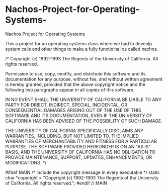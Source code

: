 # Nachos-Project-for-Operating-Systems-
Nachos Project for Operating Systems 

This a project for an operating systems class where we had to deveolp system calls and other things to make a fully functioinal os called nachos. 

/*
Copyright (c) 1992-1993 The Regents of the University of California.
All rights reserved.

Permission to use, copy, modify, and distribute this software and its
documentation for any purpose, without fee, and without written agreement is
hereby granted, provided that the above copyright notice and the following
two paragraphs appear in all copies of this software.

IN NO EVENT SHALL THE UNIVERSITY OF CALIFORNIA BE LIABLE TO ANY PARTY FOR
DIRECT, INDIRECT, SPECIAL, INCIDENTAL, OR CONSEQUENTIAL DAMAGES ARISING OUT
OF THE USE OF THIS SOFTWARE AND ITS DOCUMENTATION, EVEN IF THE UNIVERSITY OF
CALIFORNIA HAS BEEN ADVISED OF THE POSSIBILITY OF SUCH DAMAGE.

THE UNIVERSITY OF CALIFORNIA SPECIFICALLY DISCLAIMS ANY WARRANTIES,
INCLUDING, BUT NOT LIMITED TO, THE IMPLIED WARRANTIES OF MERCHANTABILITY
AND FITNESS FOR A PARTICULAR PURPOSE.  THE SOFTWARE PROVIDED HEREUNDER IS
ON AN "AS IS" BASIS, AND THE UNIVERSITY OF CALIFORNIA HAS NO OBLIGATION TO
PROVIDE MAINTENANCE, SUPPORT, UPDATES, ENHANCEMENTS, OR MODIFICATIONS.
*/

#ifdef MAIN	/* include the copyright message in every executable */
static char *copyright = "Copyright (c) 1992-1993 The Regents of the University of California.  All rights reserved.";
#endif // MAIN

